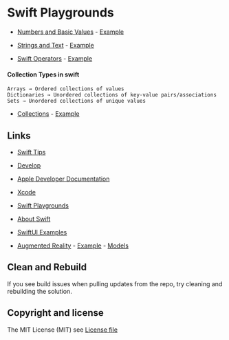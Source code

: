 # Swift Playgrounds

- [Numbers and Basic Values](https://developer.apple.com/documentation/swift/swift_standard_library/numbers_and_basic_values) - [Example](https://github.com/jorgemht/Swift/blob/master/Examples/VariablesConstants.playground/Contents.swift)

- [Strings and Text](https://developer.apple.com/documentation/swift/swift_standard_library/strings_and_text) - [Example](https://github.com/jorgemht/Swift/blob/master/Examples/VariablesConstants.playground/Contents.swift)

- [Swift Operators](https://developer.apple.com/documentation/swift/swift_standard_library/numbers_and_basic_values) - [Example](https://github.com/jorgemht/Swift/blob/master/Examples/Operators.playground/Contents.swift)

#### Collection Types in swift

    Arrays → Ordered collections of values
    Dictionaries → Unordered collections of key-value pairs/associations
    Sets → Unordered collections of unique values

- [Collections](https://developer.apple.com/documentation/swift/swift_standard_library/collections) - [Example](https://github.com/jorgemht/Swift/blob/master/Examples/CollectionsPlayground.playground/Contents.swift)

## Links

- [Swift Tips](hhttps://github.com/jorgemhtdev/Swift/)

- [Develop](https://developer.apple.com/develop/)

- [Apple Developer Documentation](https://developer.apple.com/documentation)

- [Xcode](https://developer.apple.com/xcode/)

- [Swift Playgrounds](https://www.apple.com/swift/playgrounds/)

- [About Swift](https://docs.swift.org/swift-book/)

- [SwiftUI Examples](https://github.com/jorgemht/SwiftUI)

- [Augmented Reality](https://developer.apple.com/augmented-reality/) - [Example](https://github.com/jorgemht/Swift/tree/master/Examples/ExampleAR) - [Models](https://developer.apple.com/augmented-reality/quick-look/)  

## Clean and Rebuild

If you see build issues when pulling updates from the repo, try cleaning and rebuilding the solution.

## Copyright and license

The MIT License (MIT) see [License file](https://github.com/jorgemht/SkiaSharpXF/blob/master/LICENSE)
